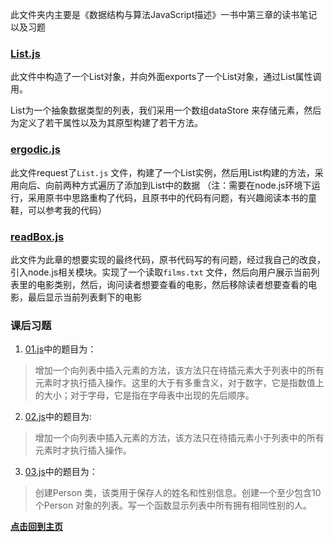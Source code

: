 此文件夹内主要是《数据结构与算法JavaScript描述》一书中第三章的读书笔记以及习题

### [List.js](./List.js "点击前往")

此文件中构造了一个List对象，并向外面exports了一个List对象，通过List属性调用。

List为一个抽象数据类型的列表，我们采用一个数组dataStore 来存储元素，然后为定义了若干属性以及为其原型构建了若干方法。

### [ergodic.js](./ergodic.js "点击前往")

此文件request了`List.js` 文件，构建了一个List实例，然后用List构建的方法，采用向后、向前两种方式遍历了添加到List中的数据
（注：需要在node.js环境下运行，采用原书中思路重构了代码，且原书中的代码有问题，有兴趣阅读本书的童鞋，可以参考我的代码）

### [readBox.js](./readBox.js "点击前往")

此文件为此章的想要实现的最终代码，原书代码写的有问题，经过我自己的改良，引入node.js相关模块。实现了一个读取`films.txt` 文件，然后向用户展示当前列表里的电影类别，然后，询问读者想要查看的电影，然后移除读者想要查看的电影，最后显示当前列表剩下的电影

### 课后习题

1. [01.js](./01.js "点击查看代码")中的题目为：
>增加一个向列表中插入元素的方法，该方法只在待插元素大于列表中的所有元素时才执行插入操作。这里的大于有多重含义，对于数字，它是指数值上的大小；对于字母，它是指在字母表中出现的先后顺序。

2. [02.js](./02.js "点击查看代码")中的题目为:
>增加一个向列表中插入元素的方法，该方法只在待插元素小于列表中的所有元素时才执行插入操作。

3. [03.js](./03.js "点击查看代码")中的题目为：
>创建Person 类，该类用于保存人的姓名和性别信息。创建一个至少包含10 个Person 对象的列表。写一个函数显示列表中所有拥有相同性别的人。

**[点击回到主页](../../../ "点击前往")**